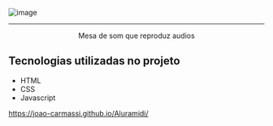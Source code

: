 ![image](https://github.com/joao-carmassi/Aluramidi/assets/90992816/91002da1-6d63-48d5-bfed-48b854518cd5)

<hr>

<p align="center">Mesa de som que reproduz audios</p>

## Tecnologias utilizadas no projeto
* HTML
* CSS
* Javascript

https://joao-carmassi.github.io/Aluramidi/
